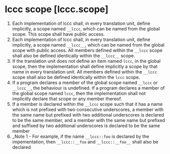 # lccc scope [lccc.scope]

1. Each implementation of lccc shall, in every translation unit, define implicitly, a scope named `__lccc`, which can be named from the global scope. This scope shall have public access.
2. Each implementation of lccc shall, in every translation unit, define implicitly, a scope named `__lccc__`, which can be named from the global scope with public access. All members defined within the `__lccc` scope shall also be defined identically within the `__lccc__` scope.
3. If the translation unit does not define an item named `lccc`, in the global scope, then the implementation shall define implicitly a scope by that name in every translation unit. All members defined within the `__lccc` scope shall also be defined identically within the `lccc` scope.
4. If a program declares a member of the global scope named `__lccc` or `__lccc__`, the behaviour is undefined. If a program declares a member of the global scope named `lccc`, then the implementation shall not implicitly declare that scope or any member thereof.
5. If a member is declared within the `__lccc` scope such that it has a name which is not prefixed with two consecutive underscores, a member with the same name but prefixed with two additional underscores is declared to be the same member, and a member with the same name but prefixed and suffixed by two additional underscores is declared to be the same member
6. _Note 1 - For example, if the name `__lccc::foo` is declared by the impementation, then `__lccc::__foo` and `__lccc::__foo__` shall also be declared 